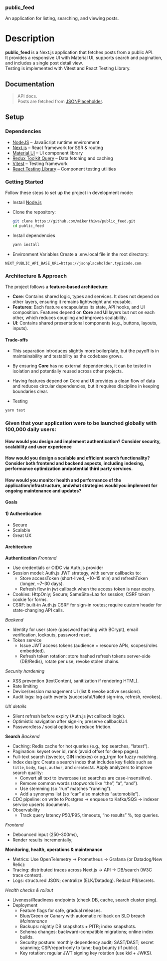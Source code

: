 ### public_feed

An application for listing, searching, and viewing posts.

# Description

**public_feed** is a Next.js application that fetches posts from a public API.  
It provides a responsive UI with Material UI, supports search and pagination, and includes a single post detail view.  
Testing is implemented with Vitest and React Testing Library.


## Documentation

> API docs.  
Posts are fetched from [JSONPlaceholder](https://jsonplaceholder.typicode.com/posts).

## Setup

### Dependencies

- [NodeJS](https://github.com/nodejs/node) – JavaScript runtime environment
- [Next.js](https://nextjs.org/) – React framework for SSR & routing
- [Material UI](https://mui.com/) – UI component library
- [Redux Toolkit Query](https://redux-toolkit.js.org/rtk-query/overview) – Data fetching and caching
- [Vitest](https://vitest.dev/) – Testing framework
- [React Testing Library](https://testing-library.com/docs/react-testing-library/intro/) – Component testing utilities

### Getting Started

Follow these steps to set up the project in development mode:

- Install [Node.js](https://nodejs.org/en/download/)
- Clone the repository:
  ```bash
  git clone https://github.com/mikenthiwa/public_feed.git
  cd public_feed
  ```
  
- Install dependencies
    ```bash
  yarn install
  ```

- Environment Variables
Create a .env.local file in the root directory:

```
NEXT_PUBLIC_API_BASE_URL=https://jsonplaceholder.typicode.com
```

### Architecture & Approach

The project follows a **feature-based architecture**:

- **Core**: Contains shared logic, types and services. It does not depend on other layers, ensuring it remains lightweight and reusable.
- **Features**: Each feature encapsulates its state, API hooks, and UI composition. Features depend on **Core** and **UI** layers but not on each other, which reduces coupling and improves scalability.
- **UI**: Contains shared presentational components (e.g., buttons, layouts, inputs).

#### Trade-offs
- This separation introduces slightly more boilerplate, but the payoff is in maintainability and testability as the codebase grows.
- By ensuring **Core** has no external dependencies, it can be tested in isolation and potentially reused across other projects.
- Having features depend on Core and UI provides a clean flow of data and reduces circular dependencies, but it requires discipline in keeping boundaries clear.


- Testing
```bash
yarn test
```

### Given that your application were to be launched globally with 100,000 daily users:

#### How would you design and implement authentication? Consider security, scalability and user experience
#### How would you design a scalable and efficient search functionality? Consider both frontend and backend aspects, including indexing, performance optimization andpotential third party services.
#### How would you monitor health and performance of the application/infrastructure, andwhat strategies would you implement for ongoing maintenance and updates?
#### Goals
#### 1) Authentication
- Secure
- Scalable 
- Great UX
#### Architecture
**Authentication**
 *Frontend*
 - Use credentials or OIDC via Auth.js provider
 - Session model: Auth.js JWT strategy, with server callbacks to:
    - Store accessToken (short-lived, ~10–15 min) and refreshToken (longer, ~7–30 days).
    - Refresh flow in jwt callback when the access token is near expiry.
 - Cookies: HttpOnly; Secure; SameSite=Lax for session; CSRF token cookie for forms.
 - CSRF: built-in Auth.js CSRF for sign-in routes; require custom header for state-changing API calls.
 
 *Backend*
 - Identity for user store (password hashing with BCrypt), email verification, lockouts, password reset.
 - Token service 
    - Issue JWT access tokens (audience = resource APIs, scopes/roles embedded).
    - Refresh token rotation: store hashed refresh tokens server-side (DB/Redis), rotate per use, revoke stolen chains.
    
 *Security hardening*
  - XSS prevention (textContent, sanitization if rendering HTML).
  - Rate limiting
  - Device/session management UI (list & revoke active sessions).
  - Audit logs: log auth events (successful/failed sign-ins, refresh, revokes).
 
 *UX details*
  - Silent refresh before expiry (Auth.js jwt callback logic).
  - Optimistic navigation after sign-in; preserve callbackUrl.
  - Passwordless / social options to reduce friction.

**Search**
 *Backend*
  - Caching: Redis cache for hot queries (e.g., top searches, “latest”).
  - Pagination: keyset over id, rank (avoid offset for deep pages).
  - Full-text search (tsvector, GIN indexes) or pg_trgm for fuzzy matching.
  - Index design: Create a search index that includes key fields such as `title`, `body`, `tags`, `author`, and `createdAt`.
    Apply analyzers to improve search quality:
      - Convert all text to lowercase (so searches are case-insensitive).
      - Remove common words (stopwords like “the”, “a”, “and”).
      - Use stemming (so “run” matches “running”).
      - Add a synonyms list (so “car” also matches “automobile”).
  - CDC pipeline: on write to Postgres → enqueue to Kafka/SQS → indexer service upserts documents.
  - Observability
    - Track query latency P50/P95, timeouts, “no results” %, top queries.


 *Frontend*
  - Debounced input (250–300ms),
  - Render results incrementally;

**Monitoring, health, operations & maintenance**
 - Metrics: Use OpenTelemetry → Prometheus → Grafana (or Datadog/New Relic):
 - Tracing: distributed traces across Next.js → API → DB/search (W3C trace context).
 - Logs: structured JSON; centralize (ELK/Datadog). Redact PII/secrets.
    
  *Health checks & rollout*
   - Liveness/Readiness endpoints (check DB, cache, search cluster ping).
   - Deployment
     - Feature flags for safe, gradual releases.
     - Blue/Green or Canary with automatic rollback on SLO breach
  *Maintenance*
     - Backups: nightly DB snapshots + PITR; index snapshots.
     - Schema changes: backward-compatible migrations; online index builds.
     - Security posture: monthly dependency audit; SAST/DAST; secret scanning; CSP/report-only to tune; bug bounty (if public).
     - Key rotation: regular JWT signing key rotation (use kid + JWKS).
    
    
